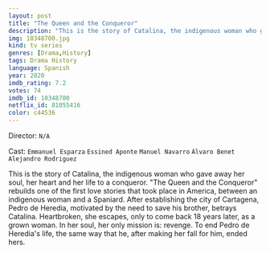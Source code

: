 ```yaml
---
layout: post
title: "The Queen and the Conqueror"
description: "This is the story of Catalina, the indigenous woman who gave away her soul, her heart and her life to a conqueror. The Queen and the Conqueror rebuilds one of the first love stories that took place in America, between an indigenous woman and a Spaniard. After establishing the city of Cartagena, Pedro de Heredia, motivated by the need to save his brother, betrays Catalina. Heartbroken, she escapes, only to come back 18 years later, as a grown woman. In her soul, her only mission is: revenge. To end Pedro de Heredia's life, the same way that he, after making her fall for him, ended hers..."
img: 10348700.jpg
kind: tv series
genres: [Drama,History]
tags: Drama History 
language: Spanish
year: 2020
imdb_rating: 7.2
votes: 74
imdb_id: 10348700
netflix_id: 81055416
color: c44536
---
```

Director: `N/A`  

Cast: `Emmanuel Esparza` `Essined Aponte` `Manuel Navarro` `Álvaro Benet` `Alejandro Rodriguez` 

This is the story of Catalina, the indigenous woman who gave away her soul, her heart and her life to a conqueror. "The Queen and the Conqueror" rebuilds one of the first love stories that took place in America, between an indigenous woman and a Spaniard. After establishing the city of Cartagena, Pedro de Heredia, motivated by the need to save his brother, betrays Catalina. Heartbroken, she escapes, only to come back 18 years later, as a grown woman. In her soul, her only mission is: revenge. To end Pedro de Heredia's life, the same way that he, after making her fall for him, ended hers.